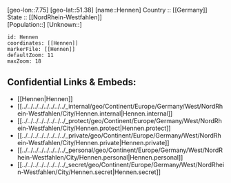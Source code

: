 ﻿---
location: [51.38,7.75] 
mapzoom: [7,12] 
mapmarker: city 
type: City
tags:
- geo/City


SpocWebEntityId: 30890
isDeleted: false
confidential: public

---
[geo-lon::7.75] 
[geo-lat::51.38] 
[name::Hennen] 
Country :: [[Germany]]  
State :: [[NordRhein-Westfahlen]]  
[Population::] 
[Unknown::] 


```leaflet
id: Hennen
coordinates: [[Hennen]] 
markerFile: [[Hennen]] 
defaultZoom: 11 
maxZoom: 18
```


## Confidential Links & Embeds: 
- [[Hennen|Hennen]]  
- [[../../../../../../../../_internal/geo/Continent/Europe/Germany/West/NordRhein-Westfahlen/City/Hennen.internal|Hennen.internal]] 
- [[../../../../../../../../_protect/geo/Continent/Europe/Germany/West/NordRhein-Westfahlen/City/Hennen.protect|Hennen.protect]] 
- [[../../../../../../../../_private/geo/Continent/Europe/Germany/West/NordRhein-Westfahlen/City/Hennen.private|Hennen.private]] 
- [[../../../../../../../../_personal/geo/Continent/Europe/Germany/West/NordRhein-Westfahlen/City/Hennen.personal|Hennen.personal]] 
- [[../../../../../../../../_secret/geo/Continent/Europe/Germany/West/NordRhein-Westfahlen/City/Hennen.secret|Hennen.secret]] 
